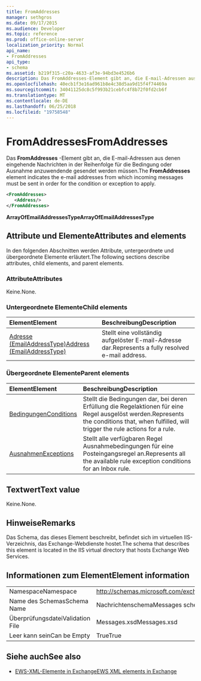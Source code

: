 ```yaml
---
title: FromAddresses
manager: sethgros
ms.date: 09/17/2015
ms.audience: Developer
ms.topic: reference
ms.prod: office-online-server
localization_priority: Normal
api_name:
- FromAddresses
api_type:
- schema
ms.assetid: b219f315-c20a-4633-af3e-94bd3e4526b6
description: Das FromAddresses-Element gibt an, die E-mail-Adressen aus denen eingehende Nachrichten in der Reihenfolge für die Bedingung oder Ausnahme anzuwendende gesendet werden müssen.
ms.openlocfilehash: 40ecb1f3e16ad961b8e4c38d5aa9d15f4f74469a
ms.sourcegitcommit: 34041125dc8c5f993b21cebfc4f8b72f0fd2cb6f
ms.translationtype: MT
ms.contentlocale: de-DE
ms.lasthandoff: 06/25/2018
ms.locfileid: "19758548"
---
```

# <a name="fromaddresses"></a><span data-ttu-id="4962c-103">FromAddresses</span><span class="sxs-lookup"><span data-stu-id="4962c-103">FromAddresses</span></span>

<span data-ttu-id="4962c-104">Das **FromAddresses** -Element gibt an, die E-mail-Adressen aus denen eingehende Nachrichten in der Reihenfolge für die Bedingung oder Ausnahme anzuwendende gesendet werden müssen.</span><span class="sxs-lookup"><span data-stu-id="4962c-104">The **FromAddresses** element indicates the e-mail addresses from which incoming messages must be sent in order for the condition or exception to apply.</span></span> 
  
```XML
<FromAddresses>
   <Address/>
</FromAddresses>
```

 <span data-ttu-id="4962c-105">**ArrayOfEmailAddressesType**</span><span class="sxs-lookup"><span data-stu-id="4962c-105">**ArrayOfEmailAddressesType**</span></span>
## <a name="attributes-and-elements"></a><span data-ttu-id="4962c-106">Attribute und Elemente</span><span class="sxs-lookup"><span data-stu-id="4962c-106">Attributes and elements</span></span>

<span data-ttu-id="4962c-107">In den folgenden Abschnitten werden Attribute, untergeordnete und übergeordnete Elemente erläutert.</span><span class="sxs-lookup"><span data-stu-id="4962c-107">The following sections describe attributes, child elements, and parent elements.</span></span>
  
### <a name="attributes"></a><span data-ttu-id="4962c-108">Attribute</span><span class="sxs-lookup"><span data-stu-id="4962c-108">Attributes</span></span>

<span data-ttu-id="4962c-109">Keine.</span><span class="sxs-lookup"><span data-stu-id="4962c-109">None.</span></span>
  
### <a name="child-elements"></a><span data-ttu-id="4962c-110">Untergeordnete Elemente</span><span class="sxs-lookup"><span data-stu-id="4962c-110">Child elements</span></span>

|<span data-ttu-id="4962c-111">**Element**</span><span class="sxs-lookup"><span data-stu-id="4962c-111">**Element**</span></span>|<span data-ttu-id="4962c-112">**Beschreibung**</span><span class="sxs-lookup"><span data-stu-id="4962c-112">**Description**</span></span>|
|:-----|:-----|
|[<span data-ttu-id="4962c-113">Adresse (EmailAddressType)</span><span class="sxs-lookup"><span data-stu-id="4962c-113">Address (EmailAddressType)</span></span>](address-emailaddresstype.md) <br/> |<span data-ttu-id="4962c-114">Stellt eine vollständig aufgelöster E-mail-Adresse dar.</span><span class="sxs-lookup"><span data-stu-id="4962c-114">Represents a fully resolved e-mail address.</span></span>  <br/> |
   
### <a name="parent-elements"></a><span data-ttu-id="4962c-115">Übergeordnete Elemente</span><span class="sxs-lookup"><span data-stu-id="4962c-115">Parent elements</span></span>

|<span data-ttu-id="4962c-116">**Element**</span><span class="sxs-lookup"><span data-stu-id="4962c-116">**Element**</span></span>|<span data-ttu-id="4962c-117">**Beschreibung**</span><span class="sxs-lookup"><span data-stu-id="4962c-117">**Description**</span></span>|
|:-----|:-----|
|[<span data-ttu-id="4962c-118">Bedingungen</span><span class="sxs-lookup"><span data-stu-id="4962c-118">Conditions</span></span>](conditions.md) <br/> |<span data-ttu-id="4962c-119">Stellt die Bedingungen dar, bei deren Erfüllung die Regelaktionen für eine Regel ausgelöst werden.</span><span class="sxs-lookup"><span data-stu-id="4962c-119">Represents the conditions that, when fulfilled, will trigger the rule actions for a rule.</span></span>  <br/> |
|[<span data-ttu-id="4962c-120">Ausnahmen</span><span class="sxs-lookup"><span data-stu-id="4962c-120">Exceptions</span></span>](exceptions.md) <br/> |<span data-ttu-id="4962c-121">Stellt alle verfügbaren Regel Ausnahmebedingungen für eine Posteingangsregel an.</span><span class="sxs-lookup"><span data-stu-id="4962c-121">Represents all the available rule exception conditions for an Inbox rule.</span></span>  <br/> |
   
## <a name="text-value"></a><span data-ttu-id="4962c-122">Textwert</span><span class="sxs-lookup"><span data-stu-id="4962c-122">Text value</span></span>

<span data-ttu-id="4962c-123">Keine.</span><span class="sxs-lookup"><span data-stu-id="4962c-123">None.</span></span>
  
## <a name="remarks"></a><span data-ttu-id="4962c-124">Hinweise</span><span class="sxs-lookup"><span data-stu-id="4962c-124">Remarks</span></span>

<span data-ttu-id="4962c-125">Das Schema, das dieses Element beschreibt, befindet sich im virtuellen IIS-Verzeichnis, das Exchange-Webdienste hostet.</span><span class="sxs-lookup"><span data-stu-id="4962c-125">The schema that describes this element is located in the IIS virtual directory that hosts Exchange Web Services.</span></span>
  
## <a name="element-information"></a><span data-ttu-id="4962c-126">Informationen zum Element</span><span class="sxs-lookup"><span data-stu-id="4962c-126">Element information</span></span>

|||
|:-----|:-----|
|<span data-ttu-id="4962c-127">Namespace</span><span class="sxs-lookup"><span data-stu-id="4962c-127">Namespace</span></span>  <br/> |http://schemas.microsoft.com/exchange/services/2006/messages  <br/> |
|<span data-ttu-id="4962c-128">Name des Schemas</span><span class="sxs-lookup"><span data-stu-id="4962c-128">Schema Name</span></span>  <br/> |<span data-ttu-id="4962c-129">Nachrichtenschema</span><span class="sxs-lookup"><span data-stu-id="4962c-129">Messages schema</span></span>  <br/> |
|<span data-ttu-id="4962c-130">Überprüfungsdatei</span><span class="sxs-lookup"><span data-stu-id="4962c-130">Validation File</span></span>  <br/> |<span data-ttu-id="4962c-131">Messages.xsd</span><span class="sxs-lookup"><span data-stu-id="4962c-131">Messages.xsd</span></span>  <br/> |
|<span data-ttu-id="4962c-132">Leer kann sein</span><span class="sxs-lookup"><span data-stu-id="4962c-132">Can be Empty</span></span>  <br/> |<span data-ttu-id="4962c-133">True</span><span class="sxs-lookup"><span data-stu-id="4962c-133">True</span></span>  <br/> |
   
## <a name="see-also"></a><span data-ttu-id="4962c-134">Siehe auch</span><span class="sxs-lookup"><span data-stu-id="4962c-134">See also</span></span>



- [<span data-ttu-id="4962c-135">EWS-XML-Elemente in Exchange</span><span class="sxs-lookup"><span data-stu-id="4962c-135">EWS XML elements in Exchange</span></span>](ews-xml-elements-in-exchange.md)


